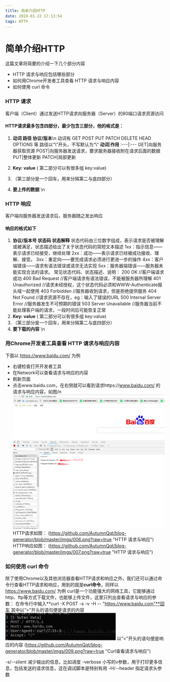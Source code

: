 ```yaml
---
title: 简单介绍HTTP
date: 2019-01-22 17:13:54
tags: HTTP
---
```


# 简单介绍**HTTP**
这篇文章将简要的介绍一下几个部分内容
- HTTP 请求与响应包括哪些部分
- 如何用Chrome开发者工具查看 HTTP 请求与响应内容
- 如何使用 curl 命令

### HTTP 请求
客户端（Client）通过发送HTTP请求向服务器（Server）的80端口请求资源访问
#### HTTP请求最多包含四部分，最少包含三部分，他的格式是：
1. **动词 路径 协议/版本**\n
   动词有 GET POST PUT PATCH DELETE HEAD OPTIONS 等
   路径以“\”开头，不写默认为“\”
   **动词**|**作用**
   :---|:---
   GET|向服务器获取资源
   POST|向服务器发送请求，要求服务器接收附在请求后面的数据
   PUT|整体更新
   PATCH|局部更新

2. **Key: value** ( 第二部分可以有很多组 key:value)
3.  （第三部分是一个回车，用来分隔第二与底四部分）
4. **要上传的数据**
\n

### HTTP 响应
客户端向服务器发送请求后，服务器随之发出响应
#### 响应的格式如下
1. **协议/版本号 状态码 状态解释**
  状态代码由三位数字组成，表示请求是否被理解或被满足，状态描述给出了关于状态代码的简短文本描述
  1xx：指示信息——表示请求已经接受，继续处理
  2xx：成功——表示请求已经被成功接收、理解、接受。
  3xx：重定向——要完成请求必须进行更进一步的操作
  4xx：客户端错误——请求有语法错误或请求无法实现
  5xx：服务器端错误——服务器未能实现合法的请求。
  常见状态代码、状态描述、说明：
  200 OK      //客户端请求成功
  400 Bad Request  //客户端请求有语法错误，不能被服务器所理解
  401 Unauthorized //请求未经授权，这个状态代码必须和WWW-Authenticate报头域一起使用 
  403 Forbidden  //服务器收到请求，但是拒绝提供服务
  404 Not Found  //请求资源不存在，eg：输入了错误的URL
  500 Internal Server Error //服务器发生不可预期的错误
  503 Server Unavailable  //服务器当前不能处理客户端的请求，一段时间后可能恢复正常
2. **Key: value** ( 第二部分可以有很多组 key:value)
3. （第三部分是一个回车，用来分隔第二与底四部分）
4. **要下载的内容**
\n

### 用Chrome开发者工具查看 HTTP 请求与响应内容
下面以 <a href="https://www.baidu.com/" target="_blank" >https://www.baidu.com/</a> 为例
- 右键检查打开开发者工具
- 在Network可以查看请求与响应的内容
- 刷新页面
- 点击www.baidu.com，在右侧就可以看到请求https://www.baidu.com/ 的请求与响应内容，如图/n
![blockchain](https://github.com/AutumnQqt/blog-generator/blob/master/imgs/005.png?raw=true "HTTP 请求与响应")
HTTP请求如图：
(https://github.com/AutumnQqt/blog-generator/blob/master/imgs/006.png?raw=true "HTTP 请求与响应")
HTTP响应如图：
(https://github.com/AutumnQqt/blog-generator/blob/master/imgs/007.png?raw=true "HTTP 请求与响应")

### 如何使用 curl 命令
除了使用Chrome以及其他浏览器查看HTTP请求和响应之外，我们还可以通过命令行查看HTTP请求和响应，用到的就是**curl命令**，同样以 <a href="https://www.baidu.com/" target="_blank" >https://www.baidu.com/</a> 为例
curl是一个功能强大的网络工具，它能够通过http、ftp等方式下载文件，也能够上传文件，这里只列出查看请求与响应的参数：
在命令行中输入**curl -X POST -s -v -H -- "https://www.baidu.com"**回车
其中以“>”开头的语句便是请求的内容
![blockchain](https://github.com/AutumnQqt/blog-generator/blob/master/imgs/008.png?raw=true "Curl查看请求与响应")
以“<”开头的语句便是响应的内容
(https://github.com/AutumnQqt/blog-generator/blob/master/imgs/009.png?raw=true "Curl查看请求与响应")

-s/--slient 减少输出的信息，比如进度
-verbose 小写的v参数，用于打印更多信息，包括发送的请求信息，这在调试脚本是特别有用
-H/--header 指定请求头参数

